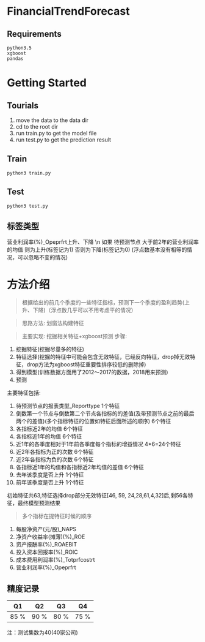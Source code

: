 # FinancialTrendForecast


## Requirements
```
python3.5
xgboost
pandas
```

# Getting Started
## Tourials
1. move the data to the data dir
2. cd to the root dir
3. run train.py to get the model file
4. run test.py to get the prediction result  


## Train
```
python3 train.py
```

## Test
```
python3 test.py
```

## 标签类型
营业利润率(%)_Opeprfrt上升、下降 \n
如果 待预测节点 大于前2年的营业利润率的均值 则为上升(标签记为1) 否则为下降(标签记为0) (浮点数基本没有相等的情况，可以忽略不变的情况)


# 方法介绍
> 根据给出的前几个季度的一些特征指标，预测下一个季度的盈利趋势(上升、下降)（浮点数几乎可以不用考虑平的情况）

>思路方法: 划窗法构建特征

>主要实现: 挖掘相关特征+xgboost预测
步骤:
1. 挖掘特征(挖掘尽量多的特征)
2. 特征选择(挖掘的特征中可能会包含无效特征，已经反向特征，drop掉无效特征，drop方法为xgboost特征重要性排序较低的删除掉)
3. 得到模型(训练数据方面用了2012～2017的数据，2018用来预测)
4. 预测

主要特征包括:
1. 待预测节点的报表类型_Reporttype   1个特征
2. 倒数第一个节点与倒数第二个节点各指标的的差值(及带预测节点之前的最后两个的差值)(多个指标特征的位置如特征后面所述的顺序)  6个特征
3. 各指标近2年的均值  6个特征
4. 各指标近1年的均值  6个特征
5. 近1年的各季度相对于1年前各季度每个指标的增益情况  4*6=24个特征
6. 近2年各指标为正的次数  6个特征
7. 近2年各指标为负的次数  6个特征
8. 各指标近1年的均值和各指标近2年均值的差值   6个特征
9. 去年该季度是否上升    1个特征
10. 前年该季度是否上升   1个特征


初始特征共63,特征选择drop部分无效特征[46, 59, 24,28,61,4,32]后,剩56各特征，最终模型预测结果



>多个指标在提特征时候的顺序
1. 每股净资产(元/股)_NAPS
2. 净资产收益率(摊薄)(%)_ROE
3. 资产报酬率(%)_ROAEBIT
4. 投入资本回报率(%)_ROIC
5. 成本费用利润率(%)_Totprfcostrt
6. 营业利润率(%)_Opeprfrt

## 精度记录
| Q1 | Q2 | Q3 | Q4 |
|:-:|:-:|:-:|:-:|
| 85 % | 90 % | 80 % | 75 % |

注：测试集数为40(40家公司)
